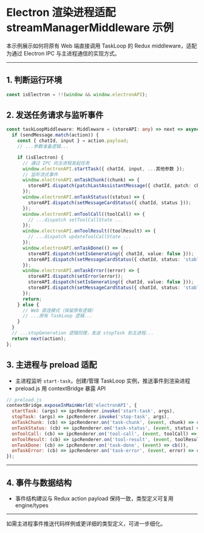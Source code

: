 # Electron 渲染进程适配 streamManagerMiddleware 示例

本示例展示如何将原有 Web 端直接调用 TaskLoop 的 Redux middleware，适配为通过 Electron IPC 与主进程通信的实现方式。

---

## 1. 判断运行环境
```typescript
const isElectron = !!(window && window.electronAPI);
```

## 2. 发送任务请求与监听事件

```typescript
const taskLoopMiddleware: Middleware = (storeAPI: any) => next => async action => {
  if (sendMessage.match(action)) {
    const { chatId, input } = action.payload;
    // ...参数准备逻辑...

    if (isElectron) {
      // 通过 IPC 向主进程发起任务
      window.electronAPI.startTask({ chatId, input, ...其他参数 });
      // 监听流式事件
      window.electronAPI.onTaskChunk((chunk) => {
        storeAPI.dispatch(patchLastAssistantMessage({ chatId, patch: chunk }));
      });
      window.electronAPI.onTaskStatus((status) => {
        storeAPI.dispatch(setMessageCardStatus({ chatId, status }));
      });
      window.electronAPI.onToolCall((toolCall) => {
        // ...dispatch setToolCallState ...
      });
      window.electronAPI.onToolResult((toolResult) => {
        // ...dispatch updateToolCallState ...
      });
      window.electronAPI.onTaskDone(() => {
        storeAPI.dispatch(setIsGenerating({ chatId, value: false }));
        storeAPI.dispatch(setMessageCardStatus({ chatId, status: 'stable' }));
      });
      window.electronAPI.onTaskError((error) => {
        storeAPI.dispatch(setError(error));
        storeAPI.dispatch(setIsGenerating({ chatId, value: false }));
        storeAPI.dispatch(setMessageCardStatus({ chatId, status: 'stable' }));
      });
      return;
    } else {
      // Web 直连模式（保留原有逻辑）
      // ...原有 TaskLoop 逻辑...
    }
  }
  // ...stopGeneration 逻辑同理，发送 stopTask 到主进程...
  return next(action);
};
```

## 3. 主进程与 preload 适配
- 主进程监听 `start-task`，创建/管理 TaskLoop 实例，推送事件到渲染进程
- preload.js 用 contextBridge 暴露 API

```js
// preload.js
contextBridge.exposeInMainWorld('electronAPI', {
  startTask: (args) => ipcRenderer.invoke('start-task', args),
  stopTask: (args) => ipcRenderer.invoke('stop-task', args),
  onTaskChunk: (cb) => ipcRenderer.on('task-chunk', (event, chunk) => cb(chunk)),
  onTaskStatus: (cb) => ipcRenderer.on('task-status', (event, status) => cb(status)),
  onToolCall: (cb) => ipcRenderer.on('tool-call', (event, toolCall) => cb(toolCall)),
  onToolResult: (cb) => ipcRenderer.on('tool-result', (event, toolResult) => cb(toolResult)),
  onTaskDone: (cb) => ipcRenderer.on('task-done', (event) => cb()),
  onTaskError: (cb) => ipcRenderer.on('task-error', (event, error) => cb(error)),
});
```

---

## 4. 事件与数据结构
- 事件结构建议与 Redux action payload 保持一致，类型定义可复用 engine/types

---

如需主进程事件推送代码样例或更详细的类型定义，可进一步细化。
